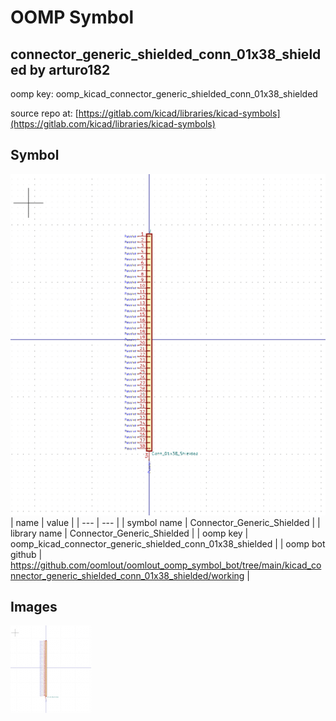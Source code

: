 # OOMP Symbol  
## connector_generic_shielded_conn_01x38_shielded  by arturo182  
  
oomp key: oomp_kicad_connector_generic_shielded_conn_01x38_shielded  
  
source repo at: [https://gitlab.com/kicad/libraries/kicad-symbols](https://gitlab.com/kicad/libraries/kicad-symbols)  
## Symbol  
  
[![working.png](working_600.png)](working.png)  
| name | value | 
| --- | --- | 
| symbol name | Connector_Generic_Shielded | 
| library name | Connector_Generic_Shielded | 
| oomp key | oomp_kicad_connector_generic_shielded_conn_01x38_shielded | 
| oomp bot github | https://github.com/oomlout/oomlout_oomp_symbol_bot/tree/main/kicad_connector_generic_shielded_conn_01x38_shielded/working | 
## Images  
  
[![working.png](working_140.png)](working.png)  
